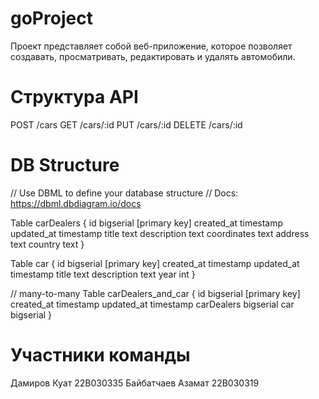 # goProject
Проект представляет собой веб-приложение, которое позволяет создавать, просматривать, редактировать и удалять автомобили. 
# Структура API
POST /cars
GET /cars/:id
PUT /cars/:id
DELETE /cars/:id
# DB Structure
// Use DBML to define your database structure
// Docs: https://dbml.dbdiagram.io/docs

Table carDealers {
  id bigserial [primary key]
  created_at timestamp
  updated_at timestamp
  title text
  description text
  coordinates text
  address text
  country text
}

Table car {
  id bigserial [primary key]
  created_at timestamp
  updated_at timestamp
  title text
  description text
  year int
}

// many-to-many
Table carDealers_and_car {
  id bigserial [primary key]
  created_at timestamp
  updated_at timestamp
  carDealers bigserial
  car bigserial
}

# Участники команды
Дамиров Куат 22B030335
Байбатчаев Азамат 22B030319
